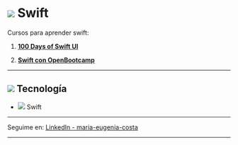 # <img src="https://img.icons8.com/clouds/100/null/swift.png"/> Swift

Cursos para aprender swift:

1. [**100 Days of Swift UI**](https://github.com/eugenia1984/swift/tree/main/100_days_of_swiftUI)

2. [**Swift con OpenBootcamp**](https://github.com/eugenia1984/swift/tree/main/curso_de_swift_open_bootcamp)

---

## <img src="https://img.icons8.com/office/36/null/maintenance.png"/> Tecnología

- <img src="https://img.icons8.com/clouds/30/null/swift.png"/> Swift

----

Seguime en: [LinkedIn - maria-eugenia-costa](https://www.linkedin.com/in/maria-eugenia-costa/)

---
